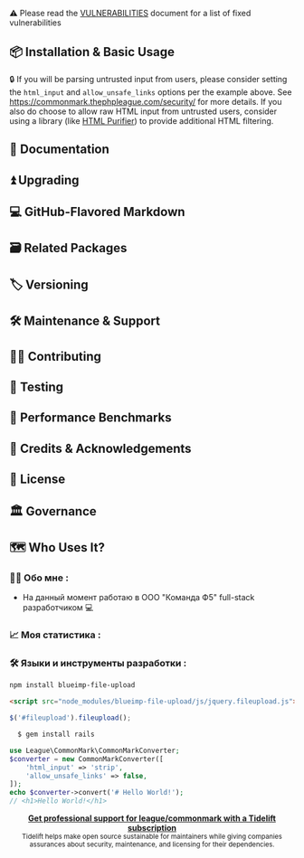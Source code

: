 ⚠️ Please read the [VULNERABILITIES](VULNERABILITIES.md) document for a list of
fixed vulnerabilities
## 📦 Installation & Basic Usage

🔒 If you will be parsing untrusted input from users, please consider setting the `html_input` and `allow_unsafe_links` options per the example above. See <https://commonmark.thephpleague.com/security/> for more details. If you also do choose to allow raw HTML input from untrusted users, consider using a library (like [HTML Purifier](https://github.com/ezyang/htmlpurifier)) to provide additional HTML filtering.
## 📓 Documentation
## ⏫ Upgrading
## 💻 GitHub-Flavored Markdown
## 🗃️ Related Packages
## 🏷️ Versioning
## 🛠️ Maintenance & Support
## 👷‍♀️ Contributing
## 🧪 Testing
## 🚀 Performance Benchmarks
## 👥 Credits & Acknowledgements
## 📄 License
## 🏛️ Governance
## 🗺️ Who Uses It?
### 👨‍💻 Обо мне :
- На данный момент работаю в ООО "Команда Ф5" full-stack разработчиком 💻
### 📈 Моя статистика :
### 🛠️ Языки и инструменты разработки :



```sh
npm install blueimp-file-upload
```
```html
<script src="node_modules/blueimp-file-upload/js/jquery.fileupload.js"></script>
```
```js
$('#fileupload').fileupload();
```
  ```bash
    $ gem install rails
  ```

```php
use League\CommonMark\CommonMarkConverter;
$converter = new CommonMarkConverter([
    'html_input' => 'strip',
    'allow_unsafe_links' => false,
]);
echo $converter->convert('# Hello World!');
// <h1>Hello World!</h1>
```

<div align="center">
    <b>
        <a href="https://tidelift.com/subscription/pkg/packagist-league-commonmark?utm_source=packagist-league-commonmark&utm_medium=referral&utm_campaign=readme">Get professional support for league/commonmark with a Tidelift subscription</a>
    </b>
    <br>
    <sub>
        Tidelift helps make open source sustainable for maintainers while giving companies<br>assurances about security, maintenance, and licensing for their dependencies.
    </sub>
</div>
